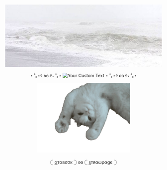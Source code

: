 <img src="download%20(4).jpeg" alt="Alt text" width="1000" height="200">


 
 <div align="center">

⋆ ˚｡⋆୨ ʚɞ ୧⋆ ˚｡⋆ ![Your Custom Text](https://komarev.com/ghpvc/?username=aylasaurr&color=ffffff&label=✿) ⋆ ˚｡⋆୨ ʚɞ ୧⋆ ˚｡⋆

</div>

<div align="center">

<img src="kittttyyyyy.webp" alt="Kitty" width="300">

</div>

  <div align="center">
   
𓊆 [α](https://bloodyros3s.atabook.org/)тαвσσк 𓊇 ʚɞ 𓊆 [ѕ](https://angelsssoftwhispers.straw.page/)тяαωραgє 𓊇

</div>
